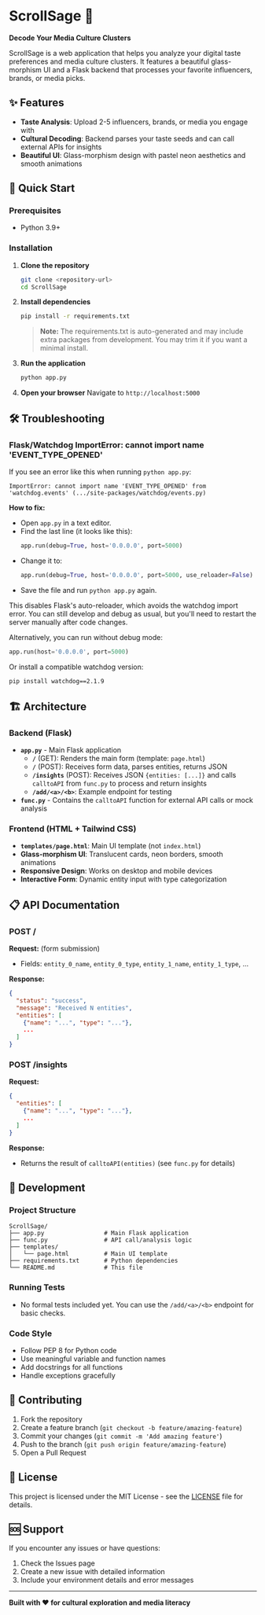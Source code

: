 # ScrollSage 🔮

**Decode Your Media Culture Clusters**

ScrollSage is a web application that helps you analyze your digital taste preferences and media culture clusters. It features a beautiful glass-morphism UI and a Flask backend that processes your favorite influencers, brands, or media picks.

## ✨ Features

- **Taste Analysis**: Upload 2-5 influencers, brands, or media you engage with
- **Cultural Decoding**: Backend parses your taste seeds and can call external APIs for insights
- **Beautiful UI**: Glass-morphism design with pastel neon aesthetics and smooth animations

## 🚀 Quick Start

### Prerequisites

- Python 3.9+

### Installation

1. **Clone the repository**
   ```bash
   git clone <repository-url>
   cd ScrollSage
   ```

2. **Install dependencies**
   ```bash
   pip install -r requirements.txt
   ```
   > **Note:** The requirements.txt is auto-generated and may include extra packages from development. You may trim it if you want a minimal install.

3. **Run the application**
   ```bash
   python app.py
   ```

4. **Open your browser**
   Navigate to `http://localhost:5000`

## 🛠️ Troubleshooting

### Flask/Watchdog ImportError: cannot import name 'EVENT_TYPE_OPENED'

If you see an error like this when running `python app.py`:

```
ImportError: cannot import name 'EVENT_TYPE_OPENED' from 'watchdog.events' (.../site-packages/watchdog/events.py)
```

**How to fix:**

- Open `app.py` in a text editor.
- Find the last line (it looks like this):
  ```python
  app.run(debug=True, host='0.0.0.0', port=5000)
  ```
- Change it to:
  ```python
  app.run(debug=True, host='0.0.0.0', port=5000, use_reloader=False)
  ```
- Save the file and run `python app.py` again.

This disables Flask's auto-reloader, which avoids the watchdog import error. You can still develop and debug as usual, but you'll need to restart the server manually after code changes.

Alternatively, you can run without debug mode:
```python
app.run(host='0.0.0.0', port=5000)
```

Or install a compatible watchdog version:
```bash
pip install watchdog==2.1.9
```

## 🏗️ Architecture

### Backend (Flask)

- **`app.py`** - Main Flask application
  - **`/`** (GET): Renders the main form (template: `page.html`)
  - **`/`** (POST): Receives form data, parses entities, returns JSON
  - **`/insights`** (POST): Receives JSON `{entities: [...]}` and calls `calltoAPI` from `func.py` to process and return insights
  - **`/add/<a>/<b>`**: Example endpoint for testing
- **`func.py`** - Contains the `calltoAPI` function for external API calls or mock analysis

### Frontend (HTML + Tailwind CSS)

- **`templates/page.html`**: Main UI template (not `index.html`)
- **Glass-morphism UI**: Translucent cards, neon borders, smooth animations
- **Responsive Design**: Works on desktop and mobile devices
- **Interactive Form**: Dynamic entity input with type categorization

## 📋 API Documentation

### POST /

**Request:** (form submission)
- Fields: `entity_0_name`, `entity_0_type`, `entity_1_name`, `entity_1_type`, ...

**Response:**
```json
{
  "status": "success",
  "message": "Received N entities",
  "entities": [
    {"name": "...", "type": "..."},
    ...
  ]
}
```

### POST /insights

**Request:**
```json
{
  "entities": [
    {"name": "...", "type": "..."},
    ...
  ]
}
```

**Response:**
- Returns the result of `calltoAPI(entities)` (see `func.py` for details)

## 🧪 Development

### Project Structure
```
ScrollSage/
├── app.py                 # Main Flask application
├── func.py                # API call/analysis logic
├── templates/
│   └── page.html          # Main UI template
├── requirements.txt       # Python dependencies
└── README.md              # This file
```

### Running Tests
- No formal tests included yet. You can use the `/add/<a>/<b>` endpoint for basic checks.

### Code Style
- Follow PEP 8 for Python code
- Use meaningful variable and function names
- Add docstrings for all functions
- Handle exceptions gracefully

## 🤝 Contributing

1. Fork the repository
2. Create a feature branch (`git checkout -b feature/amazing-feature`)
3. Commit your changes (`git commit -m 'Add amazing feature'`)
4. Push to the branch (`git push origin feature/amazing-feature`)
5. Open a Pull Request

## 📄 License

This project is licensed under the MIT License - see the [LICENSE](LICENSE) file for details.

## 🆘 Support

If you encounter any issues or have questions:

1. Check the Issues page
2. Create a new issue with detailed information
3. Include your environment details and error messages

---

**Built with ❤️ for cultural exploration and media literacy** 